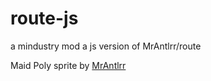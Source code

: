 # route-js
a mindustry mod
a js version of MrAntlrr/route

Maid Poly sprite by [MrAntlrr](https://github.com/MrAntlrr)
